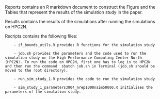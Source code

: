 Reports contains an R markdown document to construct the Figure and the Tables that represent the results of the simulation study in the paper.

Results contains the results of the simulations after running the simulations on HPC2N.

Rscripts contains the following files:

        - if_bounds_utils.R provides R functions for the simulation study
        
        - job.sh provides the parameters and the code used to run the simulation study on the High Performance Computing Center North (HPC2N). To run the code on HPC2N, first one has to log in to HPC2N and then run the command  sbatch job.sh in Terminal (job.sh should be moved to the root directory).
        
        - run_sim_study_1.R provides the code to run the simulation study
        
        - sim_study_1_parameters3004_nrep1000nsim50000.R initialises the parameters of the simulation study.




